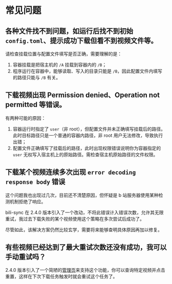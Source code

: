 # 常见问题

## 各种文件找不到问题，如运行后找不到初始 `config.toml`、提示成功下载但看不到视频文件等。

请检查挂载位置与配置文件填写是否正确，需要理解的是：
1. 容器挂载是把宿主机的 `/A` 挂载到容器内的 `/B`；
2. 程序运行在容器中，能够读取、写入的目录只能是 `/B`，因此配置文件内填写的路径只能与 `/B` 有关。

## 下载视频出现 Permission denied、Operation not permitted 等错误。

有两种可能的原因：
1. 容器运行时指定了 `user`（非 root），但配置文件并未正确填写挂载后的路径。此时目标路径只是一个普通的容器内路径，非 root 用户无法修改，导致执行出错；
2. 配置文件正确填写了挂载后的路径，此时出现权限错误说明你为容器指定的 `user` 无权写入宿主机上的原始路径。需检查宿主机原始路径的文件权限。

## 下载某个视频连续多次出现 `error decoding response body` 错误

这个问题我也出现过几次，目前还不清楚原因，但怀疑是 b 站服务器使用某种检测机制拒绝了响应。

bili-sync 在 2.4.0 版本引入了一个改动，不将此错误计入错误次数，允许其无限重试，我过去下载失败的某个视频使用这个策略在多次尝试后成功了。

尽管如此，该解决方案仍然比较玄学，需要将来能够查明具体原因再加以修复。

## 有些视频已经达到了最大重试次数还没有成功，我可以手动重试吗？

2.4.0 版本引入了一个简陋的[管理页](/frontend)来支持这个功能，你可以查询特定视频并点击重置，这样在下次下载任务触发时就会重试这个任务了。